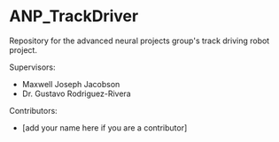 # ANP_TrackDriver
Repository for the advanced neural projects group's track driving robot project.

Supervisors:
- Maxwell Joseph Jacobson
- Dr. Gustavo Rodriguez-Rivera


Contributors:
- \[add your name here if you are a contributor\]

